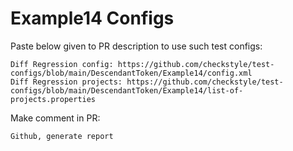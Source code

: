 # Example14 Configs
Paste below given to PR description to use such test configs:
```
Diff Regression config: https://github.com/checkstyle/test-configs/blob/main/DescendantToken/Example14/config.xml
Diff Regression projects: https://github.com/checkstyle/test-configs/blob/main/DescendantToken/Example14/list-of-projects.properties
```
Make comment in PR:
```
Github, generate report
```
